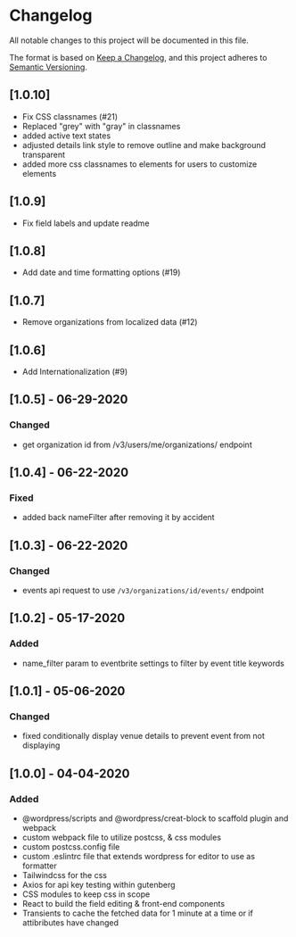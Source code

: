 # Changelog

All notable changes to this project will be documented in this file.

The format is based on [Keep a Changelog](https://keepachangelog.com/en/1.0.0/),
and this project adheres to [Semantic Versioning](https://semver.org/spec/v2.0.0.html).

## [1.0.10]

-   Fix CSS classnames (#21)
-   Replaced "grey" with "gray" in classnames
-   added active text states
-   adjusted details link style to remove outline and make background transparent
-   added more css classnames to elements for users to customize elements

## [1.0.9]

-   Fix field labels and update readme

## [1.0.8]

-   Add date and time formatting options (#19)

## [1.0.7]

-   Remove organizations from localized data (#12)

## [1.0.6]

-   Add Internationalization (#9)

## [1.0.5] - 06-29-2020

### Changed

-   get organization id from /v3/users/me/organizations/ endpoint

## [1.0.4] - 06-22-2020

### Fixed

-   added back nameFilter after removing it by accident

## [1.0.3] - 06-22-2020

### Changed

-   events api request to use `/v3/organizations/id/events/` endpoint

## [1.0.2] - 05-17-2020

### Added

-   name_filter param to eventbrite settings to filter by event title keywords

## [1.0.1] - 05-06-2020

### Changed

-   fixed conditionally display venue details to prevent event from not displaying

## [1.0.0] - 04-04-2020

### Added

-   @wordpress/scripts and @wordpress/creat-block to scaffold plugin and webpack
-   custom webpack file to utilize postcss, & css modules
-   custom postcss.config file
-   custom .eslintrc file that extends wordpress for editor to use as formatter
-   Tailwindcss for the css
-   Axios for api key testing within gutenberg
-   CSS modules to keep css in scope
-   React to build the field editing & front-end components
-   Transients to cache the fetched data for 1 minute at a time or if attibributes have changed
